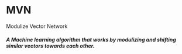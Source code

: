 # MVN
Modulize Vector Network
##### A Machine learning algorithm that works by modulizing and shifting similar vectors towards each other.
